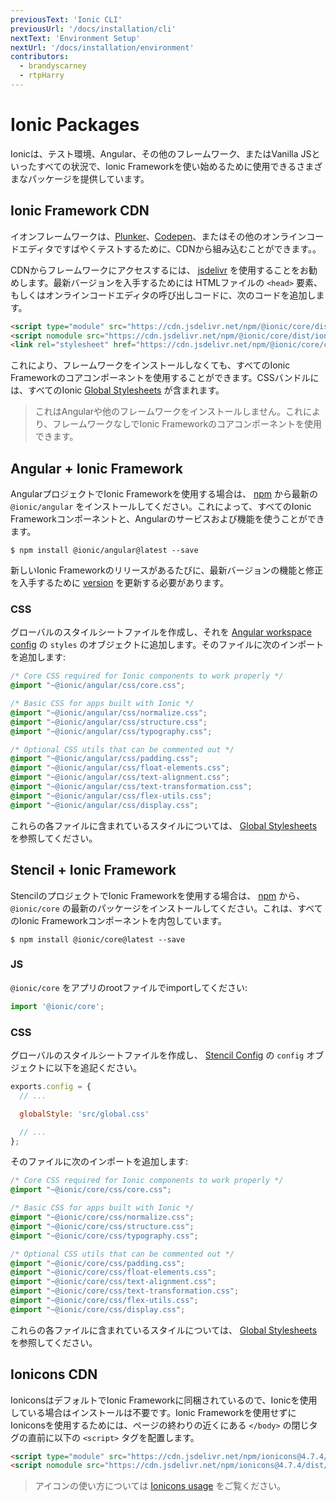 ```yaml
---
previousText: 'Ionic CLI'
previousUrl: '/docs/installation/cli'
nextText: 'Environment Setup'
nextUrl: '/docs/installation/environment'
contributors:
  - brandyscarney
  - rtpHarry
---
```


# Ionic Packages

Ionicは、テスト環境、Angular、その他のフレームワーク、またはVanilla JSといったすべての状況で、Ionic Frameworkを使い始めるために使用できるさまざまなパッケージを提供しています。

## Ionic Framework CDN

イオンフレームワークは、[Plunker](https://plnkr.co/)、[Codepen](https://codepen.io)、またはその他のオンラインコードエディタですばやくテストするために、CDNから組み込むことができます。。

CDNからフレームワークにアクセスするには、 [jsdelivr](https://www.jsdelivr.com/) を使用することをお勧めします。最新バージョンを入手するためには HTMLファイルの `<head>`  要素、もしくはオンラインコードエディタの呼び出しコードに、次のコードを追加します。

```html
<script type="module" src="https://cdn.jsdelivr.net/npm/@ionic/core/dist/ionic/ionic.esm.js"></script>
<script nomodule src="https://cdn.jsdelivr.net/npm/@ionic/core/dist/ionic/ionic.js"></script>
<link rel="stylesheet" href="https://cdn.jsdelivr.net/npm/@ionic/core/css/ionic.bundle.css"/>
```

これにより、フレームワークをインストールしなくても、すべてのIonic Frameworkのコアコンポーネントを使用することができます。CSSバンドルには、すべてのIonic [Global Stylesheets](../layout/global-stylesheets) が含まれます。

> これはAngularや他のフレームワークをインストールしません。これにより、フレームワークなしでIonic Frameworkのコアコンポーネントを使用できます。


## Angular + Ionic Framework

AngularプロジェクトでIonic Frameworkを使用する場合は、 [npm](/docs/faq/glossary#npm) から最新の `@ionic/angular` をインストールしてください。これによって、すべてのIonic Frameworkコンポーネントと、Angularのサービスおよび機能を使うことができます。

```shell
$ npm install @ionic/angular@latest --save
```

新しいIonic Frameworkのリリースがあるたびに、最新バージョンの機能と修正を入手するために [version](/docs/intro/versioning) を更新する必要があります。


### CSS

グローバルのスタイルシートファイルを作成し、それを [Angular workspace config](https://angular.io/guide/workspace-config) の `styles` のオブジェクトに追加します。そのファイルに次のインポートを追加します:

```css
/* Core CSS required for Ionic components to work properly */
@import "~@ionic/angular/css/core.css";

/* Basic CSS for apps built with Ionic */
@import "~@ionic/angular/css/normalize.css";
@import "~@ionic/angular/css/structure.css";
@import "~@ionic/angular/css/typography.css";

/* Optional CSS utils that can be commented out */
@import "~@ionic/angular/css/padding.css";
@import "~@ionic/angular/css/float-elements.css";
@import "~@ionic/angular/css/text-alignment.css";
@import "~@ionic/angular/css/text-transformation.css";
@import "~@ionic/angular/css/flex-utils.css";
@import "~@ionic/angular/css/display.css";
```

これらの各ファイルに含まれているスタイルについては、 [Global Stylesheets](../layout/global-stylesheets) を参照してください。


## Stencil + Ionic Framework

StencilのプロジェクトでIonic Frameworkを使用する場合は、 [npm](/docs/faq/glossary#npm) から、`@ionic/core` の最新のパッケージをインストールしてください。これは、すべてのIonic Frameworkコンポーネントを内包しています。

```shell
$ npm install @ionic/core@latest --save
```

### JS

`@ionic/core` をアプリのrootファイルでimportしてください:

```typescript
import '@ionic/core';
```

### CSS

グローバルのスタイルシートファイルを作成し、 [Stencil Config](https://stenciljs.com/docs/config) の `config` オブジェクトに以下を追記ください。

```javascript
exports.config = {
  // ...

  globalStyle: 'src/global.css'

  // ...
};
```

そのファイルに次のインポートを追加します:

```css
/* Core CSS required for Ionic components to work properly */
@import "~@ionic/core/css/core.css";

/* Basic CSS for apps built with Ionic */
@import "~@ionic/core/css/normalize.css";
@import "~@ionic/core/css/structure.css";
@import "~@ionic/core/css/typography.css";

/* Optional CSS utils that can be commented out */
@import "~@ionic/core/css/padding.css";
@import "~@ionic/core/css/float-elements.css";
@import "~@ionic/core/css/text-alignment.css";
@import "~@ionic/core/css/text-transformation.css";
@import "~@ionic/core/css/flex-utils.css";
@import "~@ionic/core/css/display.css";
```

これらの各ファイルに含まれているスタイルについては、 [Global Stylesheets](../layout/global-stylesheets) を参照してください。


## Ionicons CDN

IoniconsはデフォルトでIonic Frameworkに同梱されているので、Ionicを使用している場合はインストールは不要です。Ionic Frameworkを使用せずにIoniconsを使用するためには、ページの終わりの近くにある `</body>` の閉じタグの直前に以下の `<script>` タグを配置します。

```html
<script type="module" src="https://cdn.jsdelivr.net/npm/ionicons@4.7.4/dist/ionicons/ionicons.esm.js"></script>
<script nomodule src="https://cdn.jsdelivr.net/npm/ionicons@4.7.4/dist/ionicons/ionicons.js"></script>
```

> アイコンの使い方については [Ionicons usage](https://ionicons.com/usage) をご覧ください。
